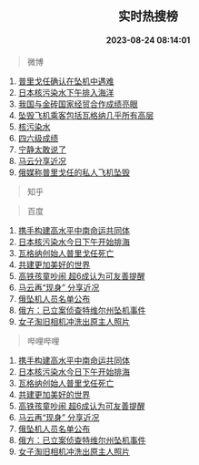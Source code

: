 <div align="center"><h2>实时热搜榜</h2><h4>2023-08-24 08:14:01</h4></div>

> 微博  

1. [普里戈任确认在坠机中遇难](https://s.weibo.com/weibo?q=%23%E6%99%AE%E9%87%8C%E6%88%88%E4%BB%BB%E7%A1%AE%E8%AE%A4%E5%9C%A8%E5%9D%A0%E6%9C%BA%E4%B8%AD%E9%81%87%E9%9A%BE%23&t=31&band_rank=1&Refer=top)<br />
2. [日本核污染水下午排入海洋](https://s.weibo.com/weibo?q=%23%E6%97%A5%E6%9C%AC%E6%A0%B8%E6%B1%A1%E6%9F%93%E6%B0%B4%E4%B8%8B%E5%8D%88%E6%8E%92%E5%85%A5%E6%B5%B7%E6%B4%8B%23&t=31&band_rank=2&Refer=top)<br />
3. [我国与金砖国家经贸合作成绩亮眼](https://s.weibo.com/weibo?q=%23%E6%88%91%E5%9B%BD%E4%B8%8E%E9%87%91%E7%A0%96%E5%9B%BD%E5%AE%B6%E7%BB%8F%E8%B4%B8%E5%90%88%E4%BD%9C%E6%88%90%E7%BB%A9%E4%BA%AE%E7%9C%BC%23&t=31&band_rank=3&Refer=top)<br />
4. [坠毁飞机乘客包括瓦格纳几乎所有高层](https://s.weibo.com/weibo?q=%23%E5%9D%A0%E6%AF%81%E9%A3%9E%E6%9C%BA%E4%B9%98%E5%AE%A2%E5%8C%85%E6%8B%AC%E7%93%A6%E6%A0%BC%E7%BA%B3%E5%87%A0%E4%B9%8E%E6%89%80%E6%9C%89%E9%AB%98%E5%B1%82%23&t=31&band_rank=4&Refer=top)<br />
5. [核污染水](https://s.weibo.com/weibo?q=%E6%A0%B8%E6%B1%A1%E6%9F%93%E6%B0%B4&t=31&band_rank=5&Refer=top)<br />
6. [四六级成绩](https://s.weibo.com/weibo?q=%23%E5%9B%9B%E5%85%AD%E7%BA%A7%E6%88%90%E7%BB%A9%23&t=31&band_rank=6&Refer=top)<br />
7. [宁静太敢说了](https://s.weibo.com/weibo?q=%E5%AE%81%E9%9D%99%E5%A4%AA%E6%95%A2%E8%AF%B4%E4%BA%86&t=31&band_rank=7&Refer=top)<br />
8. [马云分享近况](https://s.weibo.com/weibo?q=%23%E9%A9%AC%E4%BA%91%E5%88%86%E4%BA%AB%E8%BF%91%E5%86%B5%23&t=31&band_rank=8&Refer=top)<br />
9. [俄媒称普里戈任的私人飞机坠毁](https://s.weibo.com/weibo?q=%23%E4%BF%84%E5%AA%92%E7%A7%B0%E6%99%AE%E9%87%8C%E6%88%88%E4%BB%BB%E7%9A%84%E7%A7%81%E4%BA%BA%E9%A3%9E%E6%9C%BA%E5%9D%A0%E6%AF%81%23&t=31&band_rank=9&Refer=top)<br />

> 知乎  


> 百度  

1. [携手构建高水平中南命运共同体](https://www.baidu.com/s?wd=%E6%90%BA%E6%89%8B%E6%9E%84%E5%BB%BA%E9%AB%98%E6%B0%B4%E5%B9%B3%E4%B8%AD%E5%8D%97%E5%91%BD%E8%BF%90%E5%85%B1%E5%90%8C%E4%BD%93&sa=fyb_news&rsv_dl=fyb_news)<br />
2. [日本核污染水今日下午开始排海](https://www.baidu.com/s?wd=%E6%97%A5%E6%9C%AC%E6%A0%B8%E6%B1%A1%E6%9F%93%E6%B0%B4%E4%BB%8A%E6%97%A5%E4%B8%8B%E5%8D%88%E5%BC%80%E5%A7%8B%E6%8E%92%E6%B5%B7&sa=fyb_news&rsv_dl=fyb_news)<br />
3. [瓦格纳创始人普里戈任死亡](https://www.baidu.com/s?wd=%E7%93%A6%E6%A0%BC%E7%BA%B3%E5%88%9B%E5%A7%8B%E4%BA%BA%E6%99%AE%E9%87%8C%E6%88%88%E4%BB%BB%E6%AD%BB%E4%BA%A1&sa=fyb_news&rsv_dl=fyb_news)<br />
4. [共建更加美好的世界](https://www.baidu.com/s?wd=%E5%85%B1%E5%BB%BA%E6%9B%B4%E5%8A%A0%E7%BE%8E%E5%A5%BD%E7%9A%84%E4%B8%96%E7%95%8C&sa=fyb_news&rsv_dl=fyb_news)<br />
5. [高铁孩童吵闹 超6成认为可友善提醒](https://www.baidu.com/s?wd=%E9%AB%98%E9%93%81%E5%AD%A9%E7%AB%A5%E5%90%B5%E9%97%B9+%E8%B6%856%E6%88%90%E8%AE%A4%E4%B8%BA%E5%8F%AF%E5%8F%8B%E5%96%84%E6%8F%90%E9%86%92&sa=fyb_news&rsv_dl=fyb_news)<br />
6. [马云再“现身” 分享近况](https://www.baidu.com/s?wd=%E9%A9%AC%E4%BA%91%E5%86%8D%E2%80%9C%E7%8E%B0%E8%BA%AB%E2%80%9D+%E5%88%86%E4%BA%AB%E8%BF%91%E5%86%B5&sa=fyb_news&rsv_dl=fyb_news)<br />
7. [俄坠机人员名单公布](https://www.baidu.com/s?wd=%E4%BF%84%E5%9D%A0%E6%9C%BA%E4%BA%BA%E5%91%98%E5%90%8D%E5%8D%95%E5%85%AC%E5%B8%83&sa=fyb_news&rsv_dl=fyb_news)<br />
8. [俄方：已立案侦查特维尔州坠机事件](https://www.baidu.com/s?wd=%E4%BF%84%E6%96%B9%EF%BC%9A%E5%B7%B2%E7%AB%8B%E6%A1%88%E4%BE%A6%E6%9F%A5%E7%89%B9%E7%BB%B4%E5%B0%94%E5%B7%9E%E5%9D%A0%E6%9C%BA%E4%BA%8B%E4%BB%B6&sa=fyb_news&rsv_dl=fyb_news)<br />
9. [女子淘旧相机冲洗出原主人照片](https://www.baidu.com/s?wd=%E5%A5%B3%E5%AD%90%E6%B7%98%E6%97%A7%E7%9B%B8%E6%9C%BA%E5%86%B2%E6%B4%97%E5%87%BA%E5%8E%9F%E4%B8%BB%E4%BA%BA%E7%85%A7%E7%89%87&sa=fyb_news&rsv_dl=fyb_news)<br />

> 哔哩哔哩  

1. [携手构建高水平中南命运共同体](https://www.baidu.com/s?wd=%E6%90%BA%E6%89%8B%E6%9E%84%E5%BB%BA%E9%AB%98%E6%B0%B4%E5%B9%B3%E4%B8%AD%E5%8D%97%E5%91%BD%E8%BF%90%E5%85%B1%E5%90%8C%E4%BD%93&sa=fyb_news&rsv_dl=fyb_news)<br />
2. [日本核污染水今日下午开始排海](https://www.baidu.com/s?wd=%E6%97%A5%E6%9C%AC%E6%A0%B8%E6%B1%A1%E6%9F%93%E6%B0%B4%E4%BB%8A%E6%97%A5%E4%B8%8B%E5%8D%88%E5%BC%80%E5%A7%8B%E6%8E%92%E6%B5%B7&sa=fyb_news&rsv_dl=fyb_news)<br />
3. [瓦格纳创始人普里戈任死亡](https://www.baidu.com/s?wd=%E7%93%A6%E6%A0%BC%E7%BA%B3%E5%88%9B%E5%A7%8B%E4%BA%BA%E6%99%AE%E9%87%8C%E6%88%88%E4%BB%BB%E6%AD%BB%E4%BA%A1&sa=fyb_news&rsv_dl=fyb_news)<br />
4. [共建更加美好的世界](https://www.baidu.com/s?wd=%E5%85%B1%E5%BB%BA%E6%9B%B4%E5%8A%A0%E7%BE%8E%E5%A5%BD%E7%9A%84%E4%B8%96%E7%95%8C&sa=fyb_news&rsv_dl=fyb_news)<br />
5. [高铁孩童吵闹 超6成认为可友善提醒](https://www.baidu.com/s?wd=%E9%AB%98%E9%93%81%E5%AD%A9%E7%AB%A5%E5%90%B5%E9%97%B9+%E8%B6%856%E6%88%90%E8%AE%A4%E4%B8%BA%E5%8F%AF%E5%8F%8B%E5%96%84%E6%8F%90%E9%86%92&sa=fyb_news&rsv_dl=fyb_news)<br />
6. [马云再“现身” 分享近况](https://www.baidu.com/s?wd=%E9%A9%AC%E4%BA%91%E5%86%8D%E2%80%9C%E7%8E%B0%E8%BA%AB%E2%80%9D+%E5%88%86%E4%BA%AB%E8%BF%91%E5%86%B5&sa=fyb_news&rsv_dl=fyb_news)<br />
7. [俄坠机人员名单公布](https://www.baidu.com/s?wd=%E4%BF%84%E5%9D%A0%E6%9C%BA%E4%BA%BA%E5%91%98%E5%90%8D%E5%8D%95%E5%85%AC%E5%B8%83&sa=fyb_news&rsv_dl=fyb_news)<br />
8. [俄方：已立案侦查特维尔州坠机事件](https://www.baidu.com/s?wd=%E4%BF%84%E6%96%B9%EF%BC%9A%E5%B7%B2%E7%AB%8B%E6%A1%88%E4%BE%A6%E6%9F%A5%E7%89%B9%E7%BB%B4%E5%B0%94%E5%B7%9E%E5%9D%A0%E6%9C%BA%E4%BA%8B%E4%BB%B6&sa=fyb_news&rsv_dl=fyb_news)<br />
9. [女子淘旧相机冲洗出原主人照片](https://www.baidu.com/s?wd=%E5%A5%B3%E5%AD%90%E6%B7%98%E6%97%A7%E7%9B%B8%E6%9C%BA%E5%86%B2%E6%B4%97%E5%87%BA%E5%8E%9F%E4%B8%BB%E4%BA%BA%E7%85%A7%E7%89%87&sa=fyb_news&rsv_dl=fyb_news)<br />
